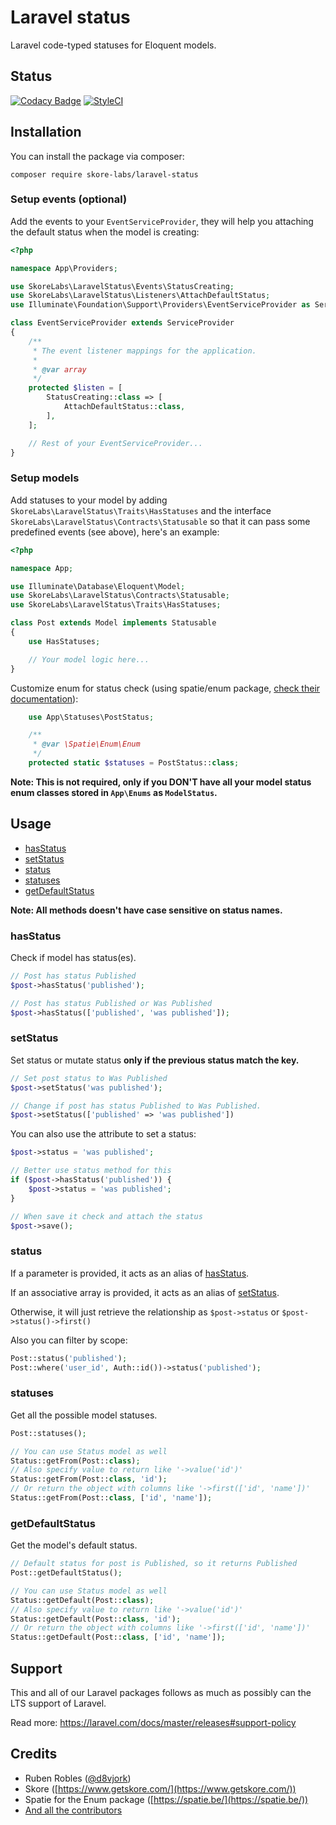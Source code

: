 # Laravel status

Laravel code-typed statuses for Eloquent models.

## Status

[![Codacy Badge](https://api.codacy.com/project/badge/Grade/aa7cce89305c47f7bf9b0684b97e90ca)](https://www.codacy.com/app/d8vjork/laravel-json-api?utm_source=github.com&amp;utm_medium=referral&amp;utm_content=skore/laravel-json-api&amp;utm_campaign=Badge_Grade) [![StyleCI](https://github.styleci.io/repos/198988581/shield?branch=master)](https://github.styleci.io/repos/198988581)

## Installation

You can install the package via composer:

```
composer require skore-labs/laravel-status
```

### Setup events (optional)

Add the events to your `EventServiceProvider`, they will help you attaching the default status when the model is creating:

```php
<?php

namespace App\Providers;

use SkoreLabs\LaravelStatus\Events\StatusCreating;
use SkoreLabs\LaravelStatus\Listeners\AttachDefaultStatus;
use Illuminate\Foundation\Support\Providers\EventServiceProvider as ServiceProvider;

class EventServiceProvider extends ServiceProvider
{
    /**
     * The event listener mappings for the application.
     *
     * @var array
     */
    protected $listen = [
        StatusCreating::class => [
            AttachDefaultStatus::class,
        ],
    ];

    // Rest of your EventServiceProvider...
}
```

### Setup models

Add statuses to your model by adding `SkoreLabs\LaravelStatus\Traits\HasStatuses` and the interface `SkoreLabs\LaravelStatus\Contracts\Statusable` so that it can pass some predefined events (see above), here's an example:

```php
<?php

namespace App;

use Illuminate\Database\Eloquent\Model;
use SkoreLabs\LaravelStatus\Contracts\Statusable;
use SkoreLabs\LaravelStatus\Traits\HasStatuses;

class Post extends Model implements Statusable
{
    use HasStatuses;

    // Your model logic here...
}
```

Customize enum for status check (using spatie/enum package, [check their documentation](https://docs.spatie.be/enum/v2/introduction/)):

```php
    use App\Statuses\PostStatus;

    /**
     * @var \Spatie\Enum\Enum
     */
    protected static $statuses = PostStatus::class;
```

**Note: This is not required, only if you DON'T have all your model status enum classes stored in `App\Enums` as `ModelStatus`.**

## Usage

- [hasStatus](#hasStatus)
- [setStatus](#setStatus)
- [status](#status)
- [statuses](#statuses)
- [getDefaultStatus](#getDefaultStatus)

**Note: All methods doesn't have case sensitive on status names.**

### hasStatus

Check if model has status(es).

```php
// Post has status Published
$post->hasStatus('published');

// Post has status Published or Was Published
$post->hasStatus(['published', 'was published']);
```

### setStatus

Set status or mutate status **only if the previous status match the key.**

```php
// Set post status to Was Published
$post->setStatus('was published');

// Change if post has status Published to Was Published.
$post->setStatus(['published' => 'was published'])
```

You can also use the attribute to set a status:

```php
$post->status = 'was published';

// Better use status method for this
if ($post->hasStatus('published')) {
    $post->status = 'was published';
}

// When save it check and attach the status
$post->save();
```

### status

If a parameter is provided, it acts as an alias of [hasStatus](#hasStatus).

If an associative array is provided, it acts as an alias of [setStatus](#setStatus).

Otherwise, it will just retrieve the relationship as `$post->status` or `$post->status()->first()`

Also you can filter by scope:

```php
Post::status('published');
Post::where('user_id', Auth::id())->status('published');
```

### statuses

Get all the possible model statuses.

```php
Post::statuses();

// You can use Status model as well
Status::getFrom(Post::class);
// Also specify value to return like '->value('id')'
Status::getFrom(Post::class, 'id');
// Or return the object with columns like '->first(['id', 'name'])'
Status::getFrom(Post::class, ['id', 'name']);
```

### getDefaultStatus

Get the model's default status.

```php
// Default status for post is Published, so it returns Published
Post::getDefaultStatus();

// You can use Status model as well
Status::getDefault(Post::class);
// Also specify value to return like '->value('id')'
Status::getDefault(Post::class, 'id');
// Or return the object with columns like '->first(['id', 'name'])'
Status::getDefault(Post::class, ['id', 'name']);
```

## Support

This and all of our Laravel packages follows as much as possibly can the LTS support of Laravel.

Read more: https://laravel.com/docs/master/releases#support-policy

## Credits

- Ruben Robles ([@d8vjork](https://github.com/d8vjork))
- Skore ([https://www.getskore.com/](https://www.getskore.com/))
- Spatie for the Enum package ([https://spatie.be/](https://spatie.be/))
- [And all the contributors](https://github.com/skore-labs/laravel-status/graphs/contributors)
